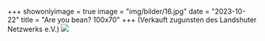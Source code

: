 +++
showonlyimage = true
image = "img/bilder/16.jpg"
date = "2023-10-22"
title = "Are you bean? 100x70"
+++
(Verkauft zugunsten des Landshuter Netzwerks e.V.)
![](/img/bilder/16.jpg)